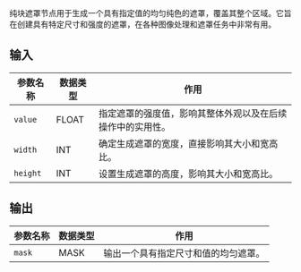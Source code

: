 
纯块遮罩节点用于生成一个具有指定值的均匀纯色的遮罩，覆盖其整个区域。它旨在创建具有特定尺寸和强度的遮罩，在各种图像处理和遮罩任务中非常有用。

## 输入

| 参数名称 | 数据类型 | 作用 |
| --- | --- | --- |
| `value` | FLOAT | 指定遮罩的强度值，影响其整体外观以及在后续操作中的实用性。 |
| `width` | INT | 确定生成遮罩的宽度，直接影响其大小和宽高比。 |
| `height` | INT | 设置生成遮罩的高度，影响其大小和宽高比。 |

## 输出

| 参数名称 | 数据类型 | 作用 |
| --- | --- | --- |
| `mask` | MASK | 输出一个具有指定尺寸和值的均匀遮罩。 |
